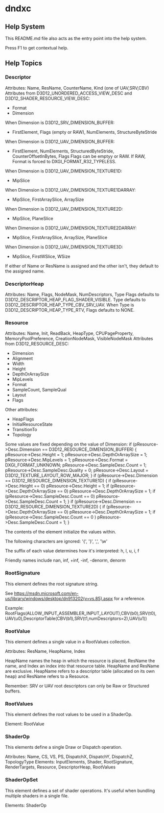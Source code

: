 # dndxc

## Help System

This README.md file also acts as the entry point into the help system.

Press F1 to get contextual help.

## Help Topics

### Descriptor

Attributes: Name, ResName, CounterName, Kind (one of UAV,SRV,CBV)
Attributes from D3D12_UNORDERED_ACCESS_VIEW_DESC and D3D12_SHADER_RESOURCE_VIEW_DESC:
- Format
- Dimension

When Dimension is D3D12_SRV_DIMENSION_BUFFER:
- FirstElement, Flags (empty or RAW), NumElements, StructureByteStride

When Dimension is D3D12_UAV_DIMENSION_BUFFER:
- FirstElement, NumElements, StructuredByteStride, CounterOffsetInBytes, Flags
Flags can be emptyy or RAW. If RAW, Format is forced to DXGI_FORMAT_R32_TYPELESS.

When Dimension is D3D12_UAV_DIMENSION_TEXTURE1D:
- MipSlice

When Dimension is D3D12_UAV_DIMENSION_TEXTURE1DARRAY:
- MipSlice, FirstArraySlice, ArraySize

When Dimension is D3D12_UAV_DIMENSION_TEXTURE2D:
- MipSlice, PlaneSlice

When Dimension is D3D12_UAV_DIMENSION_TEXTURE2DARRAY:
- MipSlice, FirstArraySlice, ArraySize, PlaneSlice

When Dimension is D3D12_UAV_DIMENSION_TEXTURE3D:
- MipSlice, FirstWSlice, WSize

If either of Name or ResName is assigned and the other isn't, they default to the assigned name.

### DescriptorHeap

Attributes: Name, Flags, NodeMask, NumDescriptors, Type
Flags defaults to D3D12_DESCRIPTOR_HEAP_FLAG_SHADER_VISIBLE.
Type defaults to D3D12_DESCRIPTOR_HEAP_TYPE_CBV_SRV_UAV.
When Type is D3D12_DESCRIPTOR_HEAP_TYPE_RTV, Flags defaults to NONE.

### Resource

Attributes: Name, Init, ReadBack, HeapType, CPUPageProperty, MemoryPoolPreference, CreationNodeMask, VisibleNodeMask
Attributes from D3D12_RESOURCE_DESC:
- Dimension
- Alignment
- Width
- Height
- DepthOrArraySize
- MipLevels
- Format
- SampleCount, SampleQual
- Layout
- Flags

Other attributes:
- HeapFlags
- InitialResourceState
- TransitionTo
- Topology

Some values are fixed depending on the value of Dimension:
  if (pResource->Desc.Dimension == D3D12_RESOURCE_DIMENSION_BUFFER) {
    pResource->Desc.Height = 1;
    pResource->Desc.DepthOrArraySize = 1;
    pResource->Desc.MipLevels = 1;
    pResource->Desc.Format = DXGI_FORMAT_UNKNOWN;
    pResource->Desc.SampleDesc.Count = 1;
    pResource->Desc.SampleDesc.Quality = 0;
    pResource->Desc.Layout = D3D12_TEXTURE_LAYOUT_ROW_MAJOR;
  }
  if (pResource->Desc.Dimension == D3D12_RESOURCE_DIMENSION_TEXTURE1D) {
    if (pResource->Desc.Height == 0) pResource->Desc.Height = 1;
    if (pResource->Desc.DepthOrArraySize == 0) pResource->Desc.DepthOrArraySize = 1;
    if (pResource->Desc.SampleDesc.Count == 0) pResource->Desc.SampleDesc.Count = 1;
  }
  if (pResource->Desc.Dimension == D3D12_RESOURCE_DIMENSION_TEXTURE2D) {
    if (pResource->Desc.DepthOrArraySize == 0) pResource->Desc.DepthOrArraySize = 1;
    if (pResource->Desc.SampleDesc.Count == 0 ) pResource->Desc.SampleDesc.Count = 1;
  }

The contents of the element initialize the values within.

The following characters are ignored: '{', '}', ',', '\w'

The suffix of each value determines how it's interpreted: h, l, u, i, f

Friendly names include nan, inf, +inf, -inf, -denorm, denorm

### RootSignature

This element defines the root signature string.

See https://msdn.microsoft.com/en-us/library/windows/desktop/dn913202(v=vs.85).aspx for a reference.

Example:
RootFlags(ALLOW_INPUT_ASSEMBLER_INPUT_LAYOUT),CBV(b0),SRV(t0),UAV(u0),DescriptorTable(CBV(b1),SRV(t1,numDescriptors=2),UAV(u1))

### RootValue

This element defines a single value in a RootValues collection.

Attributes: ResName, HeapName, Index

HeapName names the heap in which the resource is placed, ResName the name, and Index an index into that resource table.
HeapName and ResName are exclusive. HeapName refers to a descriptor table (allocated on its own heap) and ResName refers to a Resource.

Remember: SRV or UAV root descriptors can only be Raw or Structured buffers.

### RootValues

This element defines the root values to be used in a ShaderOp.

Element: RootValue

### ShaderOp

This elements define a single Draw or Dispatch operation.

Attributes: Name, CS, VS, PS, DispatchX, DispatchY, DispatchZ, TopologyType
Elements: InputElements, Shader, RootSignature, RenderTargets, Resource, DescriptorHeap, RootValues

### ShaderOpSet

This element defines a set of shader operations. It's useful when bundling
multiple shaders in a single file.

Elements: ShaderOp
